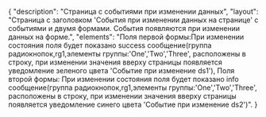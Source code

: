 {
"description": "Страница с событиями при изменении данных",
"layout": "Страница с заголовком 'События при изменении данных на странице' с событиями и двумя формами.
События появляются при изменении данных на форме.",
"elements": "Поля первой формы:При изменении состояния поля будет показано success сообщение(группа радиокнопок,rg1,элементы группы:'One','Two','Three', расположены в строку,
при изменении значения вверху страницы появляется уведомление зеленого цвета 'Событие при изменение ds1'),
Поля второй формы: При изменении состояния поля будет показано info сообщение(группа радиокнопок,rg1,элементы группы:'One','Two','Three', расположены в строку,
при изменении значения вверху страницы появляется уведомление синего цвета 'Событие при изменение ds2')".
}